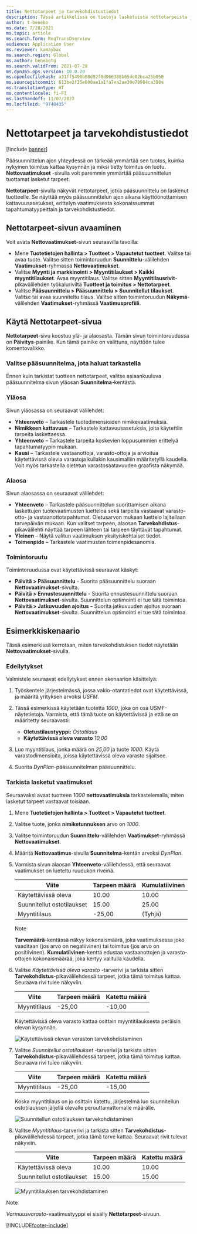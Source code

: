 ```yaml
---
title: Nettotarpeet ja tarvekohdistustiedot
description: Tässä artikkelissa on tietoja lasketuista nettotarpeista ja tarvekohdistustiedoista.
author: t-benebo
ms.date: 7/28/2021
ms.topic: article
ms.search.form: ReqTransOverview
audience: Application User
ms.reviewer: kamaybac
ms.search.region: Global
ms.author: benebotg
ms.search.validFrom: 2021-07-28
ms.dyn365.ops.version: 10.0.20
ms.openlocfilehash: a31ff5490b08d92f0d966388b65de02bca25b050
ms.sourcegitcommit: 613be2f35e600ae1a1fa7ea2ae30e78984ca398a
ms.translationtype: HT
ms.contentlocale: fi-FI
ms.lasthandoff: 11/07/2022
ms.locfileid: "9748435"
---
```

# <a name="net-requirements-and-pegging-information"></a>Nettotarpeet ja tarvekohdistustiedot

[!include [banner](../../includes/banner.md)]

Pääsuunnittelun ajon yhteydessä on tärkeää ymmärtää sen tuotos, kuinka nykyinen toimitus kattaa kysynnän ja miksi tietty toimitus on luotu. **Nettovaatimukset** -sivulla voit paremmin ymmärtää pääsuunnittelun tuottamat lasketut tarpeet.

**Nettotarpeet**-sivulla näkyvät nettotarpeet, jotka pääsuunnittelu on laskenut tuotteelle. Se näyttää myös pääsuunnittelun ajon aikana käyttöönottamisen kattavuusasetukset, erittelyn vaatimuksesta kokonaissummat tapahtumatyypeittain ja tarvekohdistustiedot.

## <a name="open-the-net-requirements-page"></a>Nettotarpeet-sivun avaaminen

Voit avata **Nettovaatimukset**-sivun seuraavilla tavoilla:

- Mene **Tuotetietojen hallinta \> Tuotteet \> Vapautetut tuotteet**. Valitse tai avaa tuote. Valitse sitten toimintoruudun **Suunnittelu**-välilehden **Vaatimukset**-ryhmässä **Nettovaatimukset**.
- Valitse **Myynti ja markkinointi \> Myyntitilaukset \> Kaikki myyntitilaukset**. Avaa myyntitilaus. Valitse sitten **Myyntitilausrivit**-pikavälilehden työkaluriviltä **Tuotteet ja toimitus \> Nettotarpeet**.
- Valitse **Pääsuunnittelu \> Pääsuunnittelu \> Suunnitellut tilaukset**. Valitse tai avaa suunniteltu tilaus. Valitse sitten toimintoruudun **Näkymä**-välilehden **Vaatimukset**-ryhmässä **Vaatimusprofiili**.

## <a name="use-the-net-requirements-page"></a>Käytä Nettotarpeet-sivua

**Nettotarpeet**-sivu koostuu ylä- ja alaosasta. Tämän sivun toimintoruudussa on **Päivitys**-painike. Kun tämä painike on valittuna, näyttöön tulee komentovalikko.

### <a name="select-a-master-plan-to-view"></a>Valitse pääsuunnitelma, jota haluat tarkastella

Ennen kuin tarkistat tuotteen nettotarpeet, valitse asiaankuuluva pääsuunnitelma sivun yläosan **Suunnitelma**-kentästä.

### <a name="upper-section"></a>Yläosa

Sivun yläosassa on seuraavat välilehdet:

- **Yhteenveto** – Tarkastele tuotedimensioiden nimikevaatimuksia.
- **Nimikkeen kattavuus** – Tarkastele kattavuusasetuksia, joita käytettiin tarpeita laskettaessa.
- **Yhteenveto** – Tarkastele tarpeita koskevien loppusummien erittelyä tapahtumatyypin mukaan.
- **Kausi** – Tarkastele vastaanottoja, varasto-ottoja ja arvioitua käytettävissä olevia varastoja kullakin kausimalliin määritetyllä kaudella. Voit myös tarkastella oletetun varastosaatavuuden graafista näkymää.

### <a name="lower-section"></a>Alaosa

Sivun alaosassa on seuraavat välilehdet:

- **Yhteenveto** – Tarkastele pääsuunnittelun suorittamisen aikana laskettujen tuotevaatimusten luetteloa sekä tarpeita vastaavat varasto-otto- ja vastaanottotapahtumat. Oletusarvon mukaan luettelo lajitellaan tarvepäivän mukaan. Kun valitset tarpeen, alaosan **Tarvekohdistus**-pikavälilehti näyttää tarpeen lähteen tai tarpeen täyttävät tapahtumat.
- **Yleinen** – Näytä valitun vaatimuksen yksityiskohtaiset tiedot.
- **Toimenpide** – Tarkastele vaatimusten toimenpidesanomia.

### <a name="the-action-pane"></a>Toimintoruutu

Toimintoruudussa ovat käytettävissä seuraavat käskyt:

- **Päivitä \> Pääsuunnittelu** - Suorita pääsuunnittelu suoraan **Nettovaatimukset**-sivulta.
- **Päivitä \> Ennustesuunnittelu** - Suorita ennustesuunnittelu suoraan **Nettovaatimukset**-sivulta. Suunnittelun optimointi ei tue tätä toimintoa.
- **Päivitä \> Jatkuvuuden ajoitus** – Suorita jatkuvuuden ajoitus suoraan **Nettovaatimukset**-sivulta. Suunnittelun optimointi ei tue tätä toimintoa.

## <a name="example-scenario"></a>Esimerkkiskenaario

Tässä esimerkissä kerrotaan, miten tarvekohdistuksen tiedot näytetään **Nettovaatimukset**-sivulla.

### <a name="prerequisites"></a>Edellytykset

Valmistele seuraavat edellytykset ennen skenaarion käsittelyä:

1. Työskentele järjestelmässä, jossa vakio-otantatiedot ovat käytettävissä, ja määritä yrityksen arvoksi *USFM*.
2. Tässä esimerkissä käytetään tuotetta *1000*, joka on osa USMF-näytetietoja. Varmista, että tämä tuote on käytettävissä ja että se on määritetty seuraavasti:

    - **Oletustilaustyyppi:** *Ostotilaus*
    - **Käytettävissä oleva varasto** *10,00*

3. Luo myyntitilaus, jonka määrä on *25,00* ja tuote *1000*. Käytä varastodimensioita, joissa käytettävissä oleva varasto sijaitsee.
4. Suorita *DynPlan*-pääsuunnitelman pääsuunnittelu.

### <a name="review-the-calculated-requirements"></a>Tarkista lasketut vaatimukset

Seuraavaksi avaat tuotteen *1000* **nettovaatimuksia** tarkastelemalla, miten lasketut tarpeet vastaavat toisiaan.

1. Mene **Tuotetietojen hallinta \> Tuotteet \> Vapautetut tuotteet**.
1. Valitse tuote, jonka **nimiketunnuksen** arvo on *1000*.
1. Valitse toimintoruudun **Suunnittelu**-välilehden **Vaatimukset**-ryhmässä **Nettovaatimukset**.
1. Määritä **Nettovaatimus**-sivulla **Suunnitelma**-kentän arvoksi *DynPlan*.
1. Varmista sivun alaosan **Yhteenveto**-välilehdessä, että seuraavat vaatimukset on lueteltu ruudukon riveinä.

    | Viite | Tarpeen määrä | Kumulatiivinen |
    |---|---|---|
    | Käytettävissä oleva | 10.00 | 10.00 |
    | Suunnitellut ostotilaukset | 15.00 | 25.00 |
    | Myyntitilaus | -25,00 | (Tyhjä) |

    > [!NOTE]
    > **Tarvemäärä**-kentässä näkyy kokonaismäärä, joka vaatimuksessa joko vaaditaan (jos arvo on negatiivinen) tai toimitus (jos arvo on positiivinen). **Kumulatiivinen**-kenttä edustaa vastaanottojen ja varasto-ottojen kokonaismäärää, joka kertyy valitulla kaudella.

1. Valitse *Käytettävissä oleva varasto* -tarverivi ja tarkista sitten **Tarvekohdistus**-pikavälilehdessä tarpeet, jotka tämä toimitus kattaa. Seuraava rivi tulee näkyviin.

    | Viite | Tarpeen määrä | Katettu määrä |
    |---|---|---|
    | Myyntitilaus | -25,00 | -10,00 |

    Käytettävissä oleva varasto kattaa osittain myyntitilauksesta peräisin olevan kysynnän.

    ![Käytettävissä olevan varaston tarvekohdistaminen](media/pegging-on-hand.png "Käytettävissä olevan varaston tarvekohdistaminen")

1. Valitse *Suunnitellut ostotilaukset* -tarverivi ja tarkista sitten **Tarvekohdistus**-pikavälilehdessä tarpeet, jotka tämä toimitus kattaa. Seuraava rivi tulee näkyviin.

    | Viite | Tarpeen määrä | Katettu määrä |
    |---|---|---|
    | Myyntitilaus | -25,00 | -15,00 |

    Koska myyntitilaus on jo osittain katettu, järjestelmä luo suunnitellun ostotilauksen jäljellä olevalle peruuttamattomalle määrälle.

    ![Suunnitellun ostotilauksen tarvekohdistaminen](media/pegging-planned-purchase-order.png "Suunnitellun ostotilauksen tarvekohdistaminen")

1. Valitse *Myyntitilaus*-tarverivi ja tarkista sitten **Tarvekohdistus**-pikavälilehdessä tarpeet, jotka tämä tarve kattaa. Seuraavat rivit tulevat näkyviin.

    | Viite | Tarpeen määrä | Katettu määrä |
    |---|---|---|
    | Käytettävissä oleva | 10.00 | 10.00 |
    | Suunnitellut ostotilaukset | 15.00 | 15.00 |

    ![Myyntitilauksen tarvekohdistaminen](media/pegging-planned-purchase-order.png "Myyntitilauksen tarvekohdistaminen")

> [!NOTE]
> *Varmuusvarasto*-vaatimustyyppi ei sisälly **Nettotarpeet**-sivuun.

[!INCLUDE[footer-include](../../../includes/footer-banner.md)]
